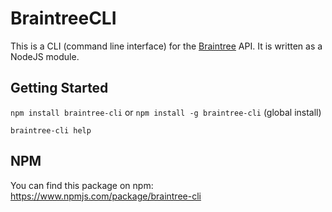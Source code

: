 # BraintreeCLI
This is a CLI (command line interface) for the [Braintree](https://www.braintreepayments.com/) API.
It is written as a NodeJS module.

## Getting Started
`npm install braintree-cli` or `npm install -g braintree-cli` (global install)

`braintree-cli help`

## NPM
You can find this package on npm:
https://www.npmjs.com/package/braintree-cli

